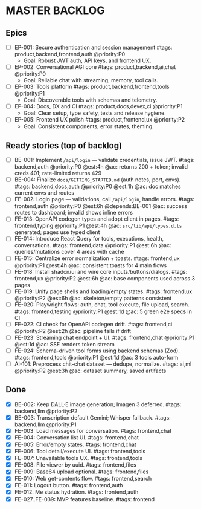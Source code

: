 # MASTER BACKLOG

## Epics

- [ ] EP-001: Secure authentication and session management  #tags: product,backend,frontend,auth  @priority:P0
  - Goal: Robust JWT auth, API keys, and frontend UX.
- [ ] EP-002: Conversational AGI core  #tags: product,backend,ai,chat  @priority:P0
  - Goal: Reliable chat with streaming, memory, tool calls.
- [ ] EP-003: Tools platform  #tags: product,backend,frontend,tools  @priority:P1
  - Goal: Discoverable tools with schemas and telemetry.
- [ ] EP-004: Docs, DX and CI  #tags: product,docs,devex,ci  @priority:P1
  - Goal: Clear setup, type safety, tests and release hygiene.
- [ ] EP-005: Frontend UX polish  #tags: product,frontend,ux  @priority:P2
  - Goal: Consistent components, error states, theming.

## Ready stories (top of backlog)

- [ ] BE-001: Implement `/api/login` — validate credentials, issue JWT.  #tags: backend,auth  @priority:P0  @est:4h  @ac: returns 200 + token; invalid creds 401; rate-limited returns 429
- [ ] BE-004: Finalize `docs/GETTING_STARTED.md` (auth notes, port, envs).  #tags: backend,docs,auth  @priority:P0  @est:1h  @ac: doc matches current envs and routes
- [ ] FE-002: Login page — validations, call `/api/login`, handle errors.  #tags: frontend,auth  @priority:P0  @est:6h  @depends:BE-001  @ac: success routes to dashboard; invalid shows inline errors
- [ ] FE-013: OpenAPI codegen types and adopt client in pages.  #tags: frontend,typing  @priority:P1  @est:4h  @ac: `src/lib/api/types.d.ts` generated; pages use typed client
- [ ] FE-014: Introduce React Query for tools, executions, health, conversations.  #tags: frontend,data  @priority:P1  @est:6h  @ac: queries/mutations cover 4 areas with cache
- [ ] FE-015: Centralize error normalization + toasts.  #tags: frontend,ux  @priority:P1  @est:4h  @ac: consistent toasts for 4 main flows
- [ ] FE-018: Install shadcn/ui and wire core inputs/buttons/dialogs.  #tags: frontend,ux  @priority:P2  @est:6h  @ac: base components used across 3 pages
- [ ] FE-019: Unify page shells and loading/empty states.  #tags: frontend,ux  @priority:P2  @est:6h  @ac: skeleton/empty patterns consistent
- [ ] FE-020: Playwright flows: auth, chat, tool execute, file upload, search.  #tags: frontend,testing  @priority:P1  @est:1d  @ac: 5 green e2e specs in CI
- [ ] FE-022: CI check for OpenAPI codegen drift.  #tags: frontend,ci  @priority:P2  @est:2h  @ac: pipeline fails if drift
- [ ] FE-023: Streaming chat endpoint + UI.  #tags: frontend,chat  @priority:P1  @est:1d  @ac: SSE renders token stream
- [ ] FE-024: Schema-driven tool forms using backend schemas (Zod).  #tags: frontend,tools  @priority:P1  @est:1d  @ac: 3 tools auto-form
- [ ] AI-101: Preprocess chit-chat dataset — dedupe, normalize.  #tags: ai,ml  @priority:P2  @est:3h  @ac: dataset summary, saved artifacts

## Done

- [x] BE-002: Keep DALL·E image generation; Imagen 3 deferred.  #tags: backend,llm  @priority:P2
- [x] BE-003: Transcription default Gemini; Whisper fallback.  #tags: backend,llm  @priority:P1
- [x] FE-003: Load messages for conversation.  #tags: frontend,chat
- [x] FE-004: Conversation list UI.  #tags: frontend,chat
- [x] FE-005: Error/empty states.  #tags: frontend,chat
- [x] FE-006: Tool detail/execute UI.  #tags: frontend,tools
- [x] FE-007: Unavailable tools UX.  #tags: frontend,tools
- [x] FE-008: File viewer by uuid.  #tags: frontend,files
- [x] FE-009: Base64 upload optional.  #tags: frontend,files
- [x] FE-010: Web get-contents flow.  #tags: frontend,search
- [x] FE-011: Logout button.  #tags: frontend,auth
- [x] FE-012: Me status hydration.  #tags: frontend,auth
- [x] FE-027..FE-039: MVP features baseline.  #tags: frontend